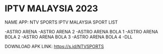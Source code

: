 # IPTV MALAYSIA 2023 

NAME APP: NTV SPORTS
IPTV MALAYSIA SPORT LIST

-ASTRO ARENA
-ASTRO ARENA 2
-ASTRO ARENA BOLA 1
-ASTRO ARENA BOLA 2
-ASTRO ARENA BOLA 3
-ASTRO ARENA BOLA 4
-DLL

DOWNLOAD APK LINK: https://s.id/NTVSPORTS
